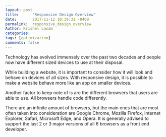 ```yaml
---
layout: post
title:      "Responsive Design Overview"
date:       2017-11-12 10:39:31 -0400
permalink:  responsive_design_overview
Author: Krishel Lasam
categories: 
tags: [optimization]
comments: false
---
```


Technology has evolved immensely over the past two decades and people now have different sized devices to use at their disposal. 

While building a website, it is important to consider how it will look and behave on devices of all sizes. With responsive design, it is possible to make a website behave more like an app on smaller devices.

Another factor to keep note of is are the different browsers that users are able to use. All browsers handle code differently.

There are an infinite amount of browsers, but the main ones that are most often taken into consideration are Google Chrome, Mozilla Firefox, Internet Explorer, Safari, Microsoft Edge, and Opera. It is generally advised to support the last 2 or 3 major versions of all 6 browsers as a front end developer.